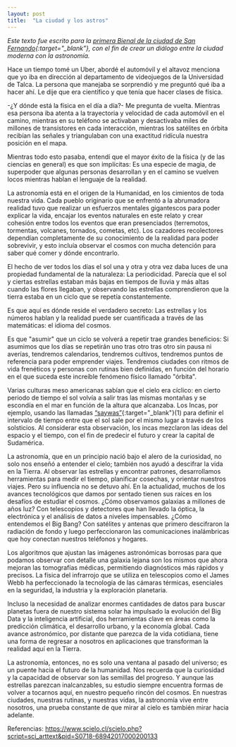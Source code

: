 ```yaml
---
layout: post
title:  "La ciudad y los astros"
---
```


*Este texto fue escrito para la [primera Bienal de la ciudad de San Fernando](https://municipalidadsanfernando.cl/2024/08/28/municipalidad-de-san-fernando-organiza-primera-bienal-internacional-de-arquitectura-patrimonio-y-urbanismo/){:target="_blank"}, con el fin de crear un diálogo entre la ciudad moderna con la astronomía.*

Hace un tiempo tomé un Uber, abordé el automóvil y el altavoz menciona que yo iba en dirección al departamento de videojuegos de la Universidad de Talca. La persona que manejaba se sorprendió y me preguntó qué iba a hacer ahí. Le dije que era científico y que tenía que hacer clases de física.

-¿Y dónde está la física en el día a día?- Me pregunta de vuelta. Mientras esa persona iba atenta a la trayectoria y velocidad de cada automóvil en el camino, mientras en su teléfono se activaban y desactivaba miles de millones de transistores en cada interacción, mientras los satélites en órbita recibían las señales y triangulaban con una exactitud ridícula nuestra posición en el mapa.

Mientras todo esto pasaba, entendí que el mayor éxito de la física (y de las ciencias en general) es que son implícitas: Es una especie de magia, de superpoder que algunas personas desarrollan y en el camino se vuelven locos mientras hablan el lenguaje de la realidad.

La astronomía está en el origen de la Humanidad, en los cimientos de toda nuestra vida. Cada pueblo originario que se enfrentó a la abrumadora realidad tuvo que realizar un esfuerzos mentales gigantescos para poder explicar la vida, encajar los eventos naturales en este relato y crear cohesión entre todos los eventos que eran presenciados (terremotos, tormentas, volcanes, tornados, cometas, etc). Los cazadores recolectores dependían completamente de su conocimiento de la realidad para poder sobrevivir, y esto incluía observar el cosmos con mucha detención para saber qué comer y dónde encontrarlo. 

El hecho de ver todos los días el sol una y otra y otra vez daba luces de una propiedad fundamental de la naturaleza: La periodicidad. Parecía que el sol y ciertas estrellas estaban más bajas en tiempos de lluvia y más altas cuando las flores llegaban, y observando las estrellas comprendieron que la tierra estaba en un ciclo que se repetía constantemente. 

Es que aquí es dónde reside el verdadero secreto: Las estrellas y los números hablan y la realidad puede ser cuantificada a través de las matemáticas: el idioma del cosmos. 

Es que "asumir" que un ciclo se volverá a repetir trae grandes beneficios: Si asumimos que los días se repetirán uno tras otro tras otro sin pausa ni averías, tendremos calendarios, tendremos cultivos, tendremos puntos de referencia para poder emprender viajes. Tendremos ciudades con ritmos de vida frenéticos y personas con rutinas bien definidas, en función del horario en el que suceda este increíble fenómeno físico llamado "órbita".

Varias culturas meso americanas sabían que el cielo era cíclico: en cierto periodo de tiempo el sol volvía a salir tras las mismas montañas y se escondía en el mar en función de la altura que alcanzaba. Los Incas, por ejemplo, usando las llamadas [“saywas”](https://www.scielo.cl/scielo.php?script=sci_arttext&pid=S0718-68942017000200133){:target="_blank"}(1) para definir el intervalo de tiempo entre que el sol sale por el mismo lugar a través de los solsticios. Al considerar esta observación, los incas mezclaron las ideas del espacio y el tiempo, con el fin de predecir el futuro y crear la capital de Sudamérica.

La astronomía, que en un principio nació bajo el alero de la curiosidad, no solo nos enseñó a entender el cielo; también nos ayudó a descifrar la vida en la Tierra. Al observar las estrellas y encontrar patrones, desarrollamos herramientas para medir el tiempo, planificar cosechas, y orientar nuestros viajes. Pero su influencia no se detuvo ahí. En la actualidad, muchos de los avances tecnológicos que damos por sentado tienen sus raíces en los desafíos de estudiar el cosmos. ¿Cómo observamos galaxias a millones de años luz? Con telescopios y detectores que han llevado la óptica, la electrónica y el análisis de datos a niveles impensables. ¿Cómo entendemos el Big Bang? Con satélites y antenas que primero descifraron la radiación de fondo y luego perfeccionaron las comunicaciones inalámbricas que hoy conectan nuestros teléfonos y hogares.

Los algoritmos que ajustan las imágenes astronómicas borrosas para que podamos observar con detalle una galaxia lejana son los mismos que ahora mejoran las tomografías médicas, permitiendo diagnósticos más rápidos y precisos. La física del infrarrojo que se utiliza en telescopios como el James Webb ha perfeccionado la tecnología de las cámaras térmicas, esenciales en la seguridad, la industria y la exploración planetaria.

Incluso la necesidad de analizar enormes cantidades de datos para buscar planetas fuera de nuestro sistema solar ha impulsado la evolución del Big Data y la inteligencia artificial, dos herramientas clave en áreas como la predicción climática, el desarrollo urbano, y la economía global. Cada avance astronómico, por distante que parezca de la vida cotidiana, tiene una forma de regresar a nosotros en aplicaciones que transforman la realidad aquí en la Tierra.

La astronomía, entonces, no es solo una ventana al pasado del universo; es un puente hacia el futuro de la humanidad. Nos recuerda que la curiosidad y la capacidad de observar son las semillas del progreso. Y aunque las estrellas parezcan inalcanzables, su estudio siempre encuentra formas de volver a tocarnos aquí, en nuestro pequeño rincón del cosmos. En nuestras ciudades, nuestras rutinas, y nuestras vidas, la astronomía vive entre nosotros, una prueba constante de que mirar al cielo es también mirar hacia adelante.


Referencias: https://www.scielo.cl/scielo.php?script=sci_arttext&pid=S0718-68942017000200133
